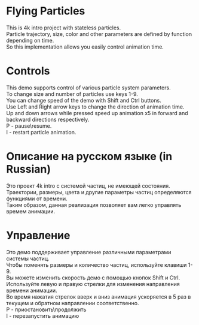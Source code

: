 # Flying Particles
 This is 4k intro project with stateless particles. <br/>
 Particle trajectory, size, color and other parameters are defined by function depending on time.<br/>
 So this implementation allows you easily control animation time.<br/>

# Controls
 This demo supports control of various particle system parameters.<br/>
 To change size and number of particles use keys 1-9.<br/>
 You can change speed of the demo with Shift and Ctrl buttons.<br/>
 Use Left and Right arrow keys to change the direction of animation time.<br/>
 Up and down arrows while pressed speed up animation x5 in forward and backward directions respectively.<br/>
 P - pause\resume.<br/>
 I - restart particle animation.<br/>


# Описание на русском языке (in Russian)
 Это проект 4k intro с системой частиц, не имеющей состояния.<br/>
 Траектории, размеры, цвета и другие параметры частиц определяются функциями от времени.<br/>
 Таким образом, данная реализация позволяет вам легко управлять времем анимации.<br/>
 
 
# Управление
 Это демо поддерживает управление различными параметрами системы частиц.<br/>
 Чтобы поменять размеры и количество частиц, используйте клавиши 1-9.<br/>
 Вы можете изменить скорость демо с помощью кнопок Shift и Ctrl.<br/>
 Используйте левую и правую стрелки для изменения направления времени анимации.<br/>
 Во время нажатия стрелок вверх и вниз анимация ускоряется в 5 раз в текущем и обратном направлении соответственно.<br/>
 P - приостановить\продолжить<br/>
 I - перезапустить анимацию<br/>
 
